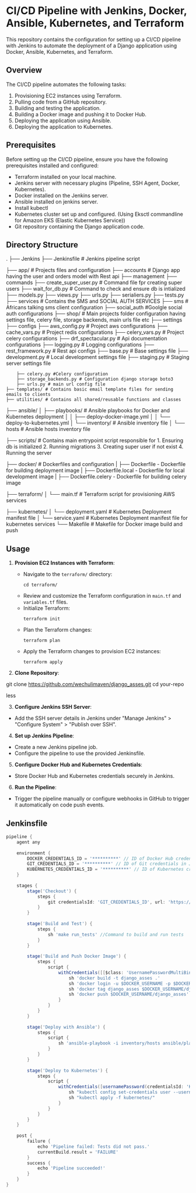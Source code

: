 # CI/CD Pipeline with Jenkins, Docker, Ansible, Kubernetes, and Terraform

This repository contains the configuration for setting up a CI/CD pipeline with Jenkins to automate the deployment of a Django application using Docker, Ansible, Kubernetes, and Terraform.

## Overview

The CI/CD pipeline automates the following tasks:

1. Provisioning EC2 instances using Terraform.
2. Pulling code from a GitHub repository.
3. Building and testing the application.
4. Building a Docker image and pushing it to Docker Hub.
5. Deploying the application using Ansible.
6. Deploying the application to Kubernetes.

## Prerequisites

Before setting up the CI/CD pipeline, ensure you have the following prerequisites installed and configured:

- Terraform installed on your local machine.
- Jenkins server with necessary plugins (Pipeline, SSH Agent, Docker, Kubernetes).
- Docker installed on the Jenkins server.
- Ansible installed on jenkins server.
- Install kubectl
- Kubernetes cluster set up and configured. (Using Eksctl commandline for Amazon EKS (Elastic Kubernetes Service))
- Git repository containing the Django application code.


## Directory Structure

.
├── Jenkins
    ├── Jenkinsfile # Jenkins pipeline script

├── app/ # Projects files and configuration
    ├── accounts # Django app having the user and orders model with Rest api
        ├── management
            ├── commands
                ├── create_super_user.py # Command file fpr creating super users
                ├── wait_for_db.py # Command to check and ensure db is intialized
        ├── models.py
        ├── views.py
        ├── urls.py
        ├── serialiers.py
        ├── tests.py
    ├── services # Contains the SMS and SOCIAL AUTH SERVICES
        ├── sms # Africans talking sms client configuration
        ├── social_auth #Goolgle social auth configurations
    ├── shop/ # Main projects folder configuration having settings file, celery file, storage backends, main urls file etc
        ├── settings
            ├── configs
                ├── aws_config.py # Project aws configurations
                ├── cache_vars.py # Project redis configurations
                ├── celery_vars.py # Project celery configurations
                ├── drf_spectacular.py # Api documentation configurations
                ├── logging.py # Logging configurations
                ├── rest_framework.py # Rest api configs
            ├── base.py # Base settings file
            ├── development.py # Local development settings file
            ├── staging.py # Staging server settings file

        ├── celery.py #Celery configuration
        ├── storage_backends.py # Configuration django storage boto3
        ├── urls.py # main url config file
    ├── templates/ # Contains basic email template files for sending emails to clients
    ├── utilities/ # Contains all shared/reusable functions and classes

├── ansible/
│ ├── playbooks/ # Ansible playbooks for Docker and Kubernetes deployment
│ │ ├── deploy-docker-image.yml
│ │ └── deploy-to-kubernetes.yml
│ └── inventory/ # Ansible inventory file
│ └── hosts # Ansible hosts inventory file

├── scripts/ # Contains main entrypoint script responsible for 1. Ensuring db is initialized 2. Running migrations 3. Creating super user if not exist 4. Running the server

├── docker/ # Dockerfiles and configuration
|  ├── Dockerfile - Dockerfile for building deployment image
|  ├── Dockerfile.local - Dockerfile for local development image
|  ├── Dockerfile.celery - Dockerfile for building celery image

├── terraform/
│ └── main.tf # Terraform script for provisioning AWS services

├── kubernetes/
│ └── deployment.yaml # Kubernetes Deployment manifest file
│ └── service.yaml # Kubernetes Deployment manifest file for kubernetes services
└── Makefile # Makefile for Docker image build and push




## Usage

1. **Provision EC2 Instances with Terraform**:
   - Navigate to the `terraform/` directory:
     ```
     cd terraform/
     ```
   - Review and customize the Terraform configuration in `main.tf` and `variables.tf` files.
   - Initialize Terraform:
     ```
     terraform init
     ```
   - Plan the Terraform changes:
     ```
     terraform plan
     ```
   - Apply the Terraform changes to provision EC2 instances:
     ```
     terraform apply
     ```

2. **Clone Repository**:

git clone https://github.com/wechulimaven/django_asses.git
cd your-repo

less


3. **Configure Jenkins SSH Server**:
- Add the SSH server details in Jenkins under "Manage Jenkins" > "Configure System" > "Publish over SSH".

4. **Set up Jenkins Pipeline**:
- Create a new Jenkins pipeline job.
- Configure the pipeline to use the provided Jenkinsfile.

5. **Configure Docker Hub and Kubernetes Credentials**:
- Store Docker Hub and Kubernetes credentials securely in Jenkins.
6. **Run the Pipeline**:
- Trigger the pipeline manually or configure webhooks in GitHub to trigger it automatically on code push events.

## Jenkinsfile

```groovy
pipeline {
    agent any
    
    environment {
        DOCKER_CREDENTIALS_ID = '**********' // ID of Docker Hub credentials in Jenkins
        GIT_CREDENTIALS_ID = '**********' // ID of Git credentials in Jenkins
        KUBERNETES_CREDENTIALS_ID = '**********' // ID of Kubernetes credentials in Jenkins
    }
    
    stages {
        stage('Checkout') {
            steps {
                git credentialsId: 'GIT_CREDENTIALS_ID', url: 'https://github.com/wechulimaven/django_asses.git'
            }
        }
        
        stage('Build and Test') {
            steps {
                sh 'make run_tests' //Command to build and run tests
            }
        }
        
        stage('Build and Push Docker Image') {
            steps {
                script {
                    withCredentials([[$class: 'UsernamePasswordMultiBinding', credentialsId: 'DOCKER_CREDENTIALS_ID', usernameVariable: 'DOCKER_USERNAME', passwordVariable: 'DOCKER_PASSWORD']]) {
                        sh 'docker build -t django_asses .'
                        sh 'docker login -u $DOCKER_USERNAME -p $DOCKER_PASSWORD'
                        sh 'docker tag django_asses $DOCKER_USERNAME/django_asses'
                        sh 'docker push $DOCKER_USERNAME/django_asses'
                    }
                }
            }
        }
        
        stage('Deploy with Ansible') {
            steps {
                script {
                    sh 'ansible-playbook -i inventory/hosts ansible/playbooks/deploy.yml'
                }
            }
        }
        
        stage('Deploy to Kubernetes') {
            steps {
                script {
                    withCredentials([usernamePassword(credentialsId: 'KUBERNETES_CREDENTIALS_ID', usernameVariable: 'KUBERNETES_USERNAME', passwordVariable: 'KUBERNETES_PASSWORD')]) {
                        sh "kubectl config set-credentials user --username=${KUBERNETES_USERNAME} --password=${KUBERNETES_PASSWORD}"
                        sh "kubectl apply -f kubernetes/"
                    }
                }
            }
        }
    }
    
    post {
        failure {
            echo 'Pipeline failed: Tests did not pass.'
            currentBuild.result = 'FAILURE'
        }
        success {
            echo 'Pipeline succeeded!'
        }
    }
}

